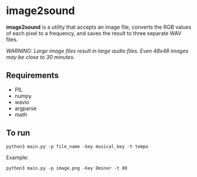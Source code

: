 # image2sound

**image2sound** is a utility that accepts an image file, converts the RGB values of each pixel to a frequency, and saves the result to three separate WAV files.

*WARNING: Large image files result in large audio files. Even 48x48 images may be close to 30 minutes.*

## Requirements
- PIL
- numpy
- wavio
- argparse
- math

## To run
```
python3 main.py -p file_name -key musical_key -t tempo
```
Example:
```angular2html
python3 main.py -p image.png -key Dminor -t 80
```